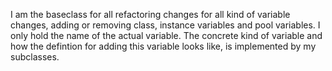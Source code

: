 I am the baseclass for all refactoring changes for all kind of variable changes, adding or removing class,  instance variables and pool variables.I only hold the name of the actual variable. The concrete kind of variable and how the defintion for adding this variable looks like, is implementedby my subclasses.